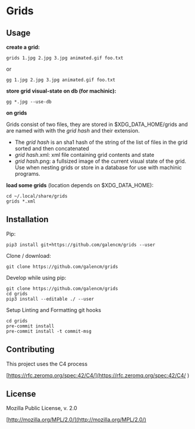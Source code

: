 # Grids

## Usage

**create a grid:**

```
grids 1.jpg 2.jpg 3.jpg animated.gif foo.txt
```

or

```
gg 1.jpg 2.jpg 3.jpg animated.gif foo.txt
```

**store grid visual-state on db (for machinic):**

```
gg *.jpg --use-db
```

**on grids**

Grids consist of two files, they are stored in $XDG_DATA_HOME/grids and are named with with the _grid hash_ and their extension.
* The _grid hash_ is an sha1 hash of the string of the list of files in the grid sorted and then concatenated
* _grid hash_.xml: xml file containing grid contents and state
* _grid hash_.png: a fullsized image of the current visual state of the grid. Use when nesting grids or store in a database for use with machinic programs.  

**load some grids** (location depends on $XDG_DATA_HOME):

```
cd ~/.local/share/grids
grids *.xml
```

## Installation

Pip:
```
pip3 install git+https://github.com/galencm/grids --user
```

Clone / download:
```
git clone https://github.com/galencm/grids
```

Develop while using pip:
```
git clone https://github.com/galencm/grids
cd grids
pip3 install --editable ./ --user
```

Setup Linting and Formatting git hooks
```
cd grids
pre-commit install
pre-commit install -t commit-msg
```

## Contributing
This project uses the C4 process

[https://rfc.zeromq.org/spec:42/C4/](https://rfc.zeromq.org/spec:42/C4/
)

## License
Mozilla Public License, v. 2.0

[http://mozilla.org/MPL/2.0/](http://mozilla.org/MPL/2.0/)
